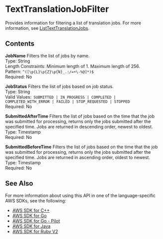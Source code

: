 # TextTranslationJobFilter<a name="API_TextTranslationJobFilter"></a>

Provides information for filtering a list of translation jobs\. For more information, see [ListTextTranslationJobs](API_ListTextTranslationJobs.md)\.

## Contents<a name="API_TextTranslationJobFilter_Contents"></a>

 **JobName**   <a name="Translate-Type-TextTranslationJobFilter-JobName"></a>
Filters the list of jobs by name\.  
Type: String  
Length Constraints: Minimum length of 1\. Maximum length of 256\.  
Pattern: `^([\p{L}\p{Z}\p{N}_.:/=+\-%@]*)$`   
Required: No

 **JobStatus**   <a name="Translate-Type-TextTranslationJobFilter-JobStatus"></a>
Filters the list of jobs based on job status\.  
Type: String  
Valid Values:` SUBMITTED | IN_PROGRESS | COMPLETED | COMPLETED_WITH_ERROR | FAILED | STOP_REQUESTED | STOPPED`   
Required: No

 **SubmittedAfterTime**   <a name="Translate-Type-TextTranslationJobFilter-SubmittedAfterTime"></a>
Filters the list of jobs based on the time that the job was submitted for processing, returns only the jobs submitted after the specified time\. Jobs are returned in descending order, newest to oldest\.  
Type: Timestamp  
Required: No

 **SubmittedBeforeTime**   <a name="Translate-Type-TextTranslationJobFilter-SubmittedBeforeTime"></a>
Filters the list of jobs based on the time that the job was submitted for processing, returns only the jobs submitted after the specified time\. Jobs are returned in ascending order, oldest to newest\.  
Type: Timestamp  
Required: No

## See Also<a name="API_TextTranslationJobFilter_SeeAlso"></a>

For more information about using this API in one of the language\-specific AWS SDKs, see the following:
+  [AWS SDK for C\+\+](https://docs.aws.amazon.com/goto/SdkForCpp/translate-2017-07-01/TextTranslationJobFilter) 
+  [AWS SDK for Go](https://docs.aws.amazon.com/goto/SdkForGoV1/translate-2017-07-01/TextTranslationJobFilter) 
+  [AWS SDK for Go \- Pilot](https://docs.aws.amazon.com/goto/SdkForGoPilot/translate-2017-07-01/TextTranslationJobFilter) 
+  [AWS SDK for Java](https://docs.aws.amazon.com/goto/SdkForJava/translate-2017-07-01/TextTranslationJobFilter) 
+  [AWS SDK for Ruby V2](https://docs.aws.amazon.com/goto/SdkForRubyV2/translate-2017-07-01/TextTranslationJobFilter) 